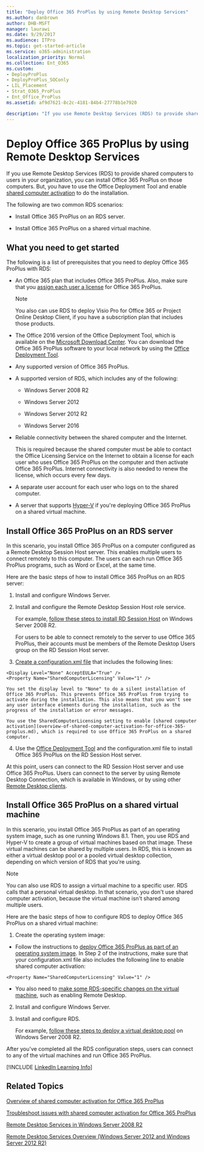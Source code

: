 ```yaml
---
title: "Deploy Office 365 ProPlus by using Remote Desktop Services"
ms.author: danbrown
author: DHB-MSFT
manager: laurawi
ms.date: 9/29/2017
ms.audience: ITPro
ms.topic: get-started-article
ms.service: o365-administration
localization_priority: Normal
ms.collection: Ent_O365
ms.custom:
- DeployProPlus
- DeployProPlus_SOConly
- LIL_Placement
- Strat_O365_ProPlus
- Ent_Office_ProPlus
ms.assetid: af9d7621-8c2c-4181-84b4-27778b1e7920

description: "If you use Remote Desktop Services (RDS) to provide shared computers to users in your organization, you can install Office 365 ProPlus on those computers. But, you have to use the Office Deployment Tool and enable shared computer activation to do the installation."
---
```


# Deploy Office 365 ProPlus by using Remote Desktop Services

If you use Remote Desktop Services (RDS) to provide shared computers to users in your organization, you can install Office 365 ProPlus on those computers. But, you have to use the Office Deployment Tool and enable [shared computer activation](overview-of-shared-computer-activation-for-office-365-proplus.md) to do the installation.
  
The following are two common RDS scenarios:
  
- Install Office 365 ProPlus on an RDS server.
    
- Install Office 365 ProPlus on a shared virtual machine.
    
## What you need to get started
<a name="Started"> </a>

The following is a list of prerequisites that you need to deploy Office 365 ProPlus with RDS:
  
- An Office 365 plan that includes Office 365 ProPlus. Also, make sure that you [assign each user a license](https://support.office.com/article/997596b5-4173-4627-b915-36abac6786dc) for Office 365 ProPlus.
    
    > [!NOTE]
    > You also can use RDS to deploy Visio Pro for Office 365 or Project Online Desktop Client, if you have a subscription plan that includes those products. 
  
- The Office 2016 version of the Office Deployment Tool, which is available on the [Microsoft Download Center](http://go.microsoft.com/fwlink/p/?LinkID=626065). You can download the Office 365 ProPlus software to your local network by using the [Office Deployment Tool](overview-of-the-office-2016-deployment-tool.md).
    
- Any supported version of Office 365 ProPlus.
    
- A supported version of RDS, which includes any of the following:
    
  - Windows Server 2008 R2 
    
  - Windows Server 2012 
    
  - Windows Server 2012 R2 
    
  - Windows Server 2016
    
- Reliable connectivity between the shared computer and the Internet.
    
    This is required because the shared computer must be able to contact the Office Licensing Service on the Internet to obtain a license for each user who uses Office 365 ProPlus on the computer and then activate Office 365 ProPlus. Internet connectivity is also needed to renew the license, which occurs every few days.
    
- A separate user account for each user who logs on to the shared computer.
    
- A server that supports [Hyper-V](https://go.microsoft.com/fwlink/p/?LinkId=510585) if you're deploying Office 365 ProPlus on a shared virtual machine.
    
## Install Office 365 ProPlus on an RDS server
<a name="Server"> </a>

In this scenario, you install Office 365 ProPlus on a computer configured as a Remote Desktop Session Host server. This enables multiple users to connect remotely to this computer. The users can each run Office 365 ProPlus programs, such as Word or Excel, at the same time.
  
Here are the basic steps of how to install Office 365 ProPlus on an RDS server:
  
1. Install and configure Windows Server.
    
2. Install and configure the Remote Desktop Session Host role service.
    
    For example, [follow these steps to install RD Session Host](https://go.microsoft.com/fwlink/p/?LinkId=510582) on Windows Server 2008 R2.
    
    For users to be able to connect remotely to the server to use Office 365 ProPlus, their accounts must be members of the Remote Desktop Users group on the RD Session Host server.
    
3. [Create a configuration.xml file](configuration-options-for-the-office-2016-deployment-tool.md) that includes the following lines:
    
  ```
  <Display Level="None" AcceptEULA="True" /> 
<Property Name="SharedComputerLicensing" Value="1" />

  ```

    You set the display level to "None" to do a silent installation of Office 365 ProPlus. This prevents Office 365 ProPlus from trying to activate during the installation. This also means that you won't see any user interface elements during the installation, such as the progress of the installation or error messages.
    
    You use the SharedComputerLicensing setting to enable [shared computer activation](overview-of-shared-computer-activation-for-office-365-proplus.md), which is required to use Office 365 ProPlus on a shared computer.
    
4. Use the [Office Deployment Tool](overview-of-the-office-2016-deployment-tool.md) and the configuration.xml file to install Office 365 ProPlus on the RD Session Host server.
    
At this point, users can connect to the RD Session Host server and use Office 365 ProPlus. Users can connect to the server by using Remote Desktop Connection, which is available in Windows, or by using other [Remote Desktop clients](https://go.microsoft.com/fwlink/p/?LinkId=510586).
  
## Install Office 365 ProPlus on a shared virtual machine
<a name="VM"> </a>

In this scenario, you install Office 365 ProPlus as part of an operating system image, such as one running Windows 8.1. Then, you use RDS and Hyper-V to create a group of virtual machines based on that image. These virtual machines can be shared by multiple users. In RDS, this is known as either a virtual desktop pool or a pooled virtual desktop collection, depending on which version of RDS that you're using.
  
> [!NOTE]
> You can also use RDS to assign a virtual machine to a specific user. RDS calls that a personal virtual desktop. In that scenario, you don't use shared computer activation, because the virtual machine isn't shared among multiple users. 
  
Here are the basic steps of how to configure RDS to deploy Office 365 ProPlus on a shared virtual machine:
  
1. Create the operating system image:
    
  - Follow the instructions to [deploy Office 365 ProPlus as part of an operating system image](deploy-office-365-proplus-as-part-of-an-operating-system-image.md). In Step 2 of the instructions, make sure that your configuration.xml file also includes the following line to enable shared computer activation:
    
  ```
  <Property Name="SharedComputerLicensing" Value="1" />
  ```

  - You also need to [make some RDS-specific changes on the virtual machine](https://go.microsoft.com/fwlink/p/?LinkId=510584), such as enabling Remote Desktop.
    
2. Install and configure Windows Server.
    
3. Install and configure RDS.
    
    For example, [follow these steps to deploy a virtual desktop pool](https://go.microsoft.com/fwlink/p/?LinkId=510583) on Windows Server 2008 R2.
    
After you've completed all the RDS configuration steps, users can connect to any of the virtual machines and run Office 365 ProPlus.
  
[!INCLUDE [LinkedIn Learning Info](common/office/linkedin-learning-info.md)]
   
## Related Topics
<a name="VM"> </a>

[Overview of shared computer activation for Office 365 ProPlus](overview-of-shared-computer-activation-for-office-365-proplus.md)
  
[Troubleshoot issues with shared computer activation for Office 365 ProPlus](troubleshoot-issues-with-shared-computer-activation-for-office-365-proplus.md)
  
[Remote Desktop Services in Windows Server 2008 R2](https://go.microsoft.com/fwlink/p/?LinkID=268148)
  
[Remote Desktop Services Overview (Windows Server 2012 and Windows Server 2012 R2)](https://go.microsoft.com/fwlink/p/?LinkID=268149)
  

